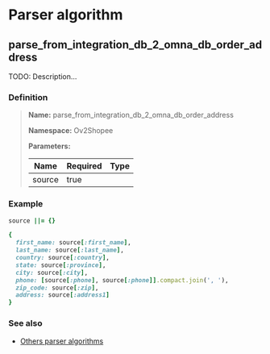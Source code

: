 # Parser algorithm
 
## parse_from_integration_db_2_omna_db_order_address

TODO: Description...
    
### Definition

> **Name:** parse_from_integration_db_2_omna_db_order_address
> 
> **Namespace:** Ov2Shopee
>
> **Parameters:**
> 
> | Name | Required | Type |
> | --- | --- | --- |
> | source | true |  |

### Example
```ruby
source ||= {}

{
  first_name: source[:first_name],
  last_name: source[:last_name],
  country: source[:country],
  state: source[:province],
  city: source[:city],
  phone: [source[:phone], source[:phone]].compact.join(', '),
  zip_code: source[:zip],
  address: source[:address1]
}
```

### See also
* [Others parser algorithms](overview?id=parse_from_integration_db_2_omna_db_order_address)